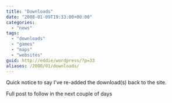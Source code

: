 ```yaml
---
title: "Downloads"
date: "2008-01-09T19:33:00+00:00"
categories: 
  - "news"
tags: 
  - "downloads"
  - "games"
  - "maps"
  - "websites"
guid: http://eddie/wordpress/?p=33
aliases: /2008/01/downloads/
---
```


Quick notice to say I've re-added the download(s) back to the site.

Full post to follow in the next couple of days
